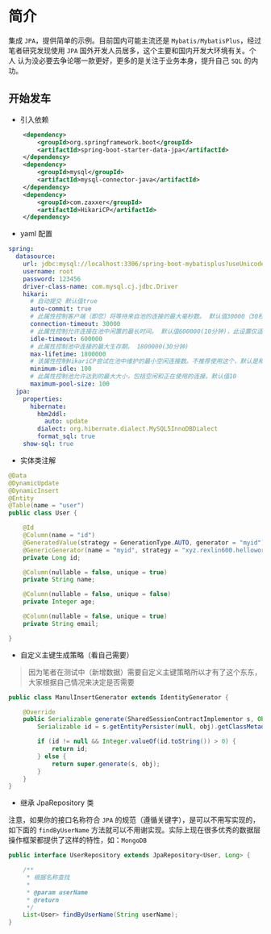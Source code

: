 # 简介

集成 `JPA`，提供简单的示例。目前国内可能主流还是 `Mybatis/MybatisPlus`，经过笔者研究发现使用 `JPA` 国外开发人员居多，这个主要和国内开发大环境有关。个人
认为没必要去争论哪一款更好，更多的是关注于业务本身，提升自己 `SQL` 的内功。

## 开始发车

* 引入依赖

```xml
    <dependency>
        <groupId>org.springframework.boot</groupId>
        <artifactId>spring-boot-starter-data-jpa</artifactId>
    </dependency>
    <dependency>
        <groupId>mysql</groupId>
        <artifactId>mysql-connector-java</artifactId>
    </dependency>
    <dependency>
        <groupId>com.zaxxer</groupId>
        <artifactId>HikariCP</artifactId>
    </dependency>
```

* yaml 配置

```yaml
spring:
  datasource:
    url: jdbc:mysql://localhost:3306/spring-boot-mybatisplus?useUnicode=true&characterEncoding=utf-8
    username: root
    password: 123456
    driver-class-name: com.mysql.cj.jdbc.Driver
    hikari:
      # 自动提交 默认值true
      auto-commit: true
      # 此属性控制客户端（即您）将等待来自池的连接的最大毫秒数。 默认值30000（30秒）
      connection-timeout: 30000
      # 此属性控制允许连接在池中闲置的最长时间。 默认值600000(10分钟)，此设置仅适用于minimumIdle定义为小于maximumPoolSize。
      idle-timeout: 600000
      # 此属性控制池中连接的最大生存期。 1800000(30分钟)
      max-lifetime: 1800000
      # 该属性控制HikariCP尝试在池中维护的最小空闲连接数。不推荐使用这个，默认是和maximum-pool-size相等
      minimum-idle: 100
      # 此属性控制池允许达到的最大大小，包括空闲和正在使用的连接。默认值10
      maximum-pool-size: 100
  jpa:
    properties:
      hibernate:
        hbm2ddl:
          auto: update
        dialect: org.hibernate.dialect.MySQL5InnoDBDialect
        format_sql: true
    show-sql: true
```

* 实体类注解

```java
@Data
@DynamicUpdate
@DynamicInsert
@Entity
@Table(name = "user")
public class User {

    @Id
    @Column(name = "id")
    @GeneratedValue(strategy = GenerationType.AUTO, generator = "myid")
    @GenericGenerator(name = "myid", strategy = "xyz.rexlin600.helloworld.config.ManulInsertGenerator")
    private Long id;

    @Column(nullable = false, unique = true)
    private String name;

    @Column(nullable = false, unique = false)
    private Integer age;

    @Column(nullable = false, unique = true)
    private String email;

}
```

* 自定义主键生成策略（看自己需要）

> 因为笔者在测试中（新增数据）需要自定义主键策略所以才有了这个东东，大家根据自己情况来决定是否需要

```java
public class ManulInsertGenerator extends IdentityGenerator {

    @Override
    public Serializable generate(SharedSessionContractImplementor s, Object obj) throws HibernateException {
        Serializable id = s.getEntityPersister(null, obj).getClassMetadata().getIdentifier(obj, s);

        if (id != null && Integer.valueOf(id.toString()) > 0) {
            return id;
        } else {
            return super.generate(s, obj);
        }
    }
}
```

* 继承 JpaRepository 类

注意，如果你的接口名称符合 `JPA` 的规范（遵循关键字），是可以不用写实现的，如下面的 `findByUserName` 方法就可以不用谢实现。实际上现在很多优秀的数据层
操作框架都提供了这样的特性，如：`MongoDB`

```java
public interface UserRepository extends JpaRepository<User, Long> {

    /**
     * 根据名称查找
     *
     * @param userName
     * @return
     */
    List<User> findByUserName(String userName);
}
```


